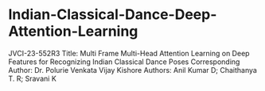 # Indian-Classical-Dance-Deep-Attention-Learning
JVCI-23-552R3 Title: Multi Frame Multi-Head Attention Learning on Deep Features for Recognizing Indian Classical Dance Poses Corresponding Author: Dr. Polurie Venkata Vijay Kishore Authors: Anil Kumar D; Chaithanya T. R; Sravani K
